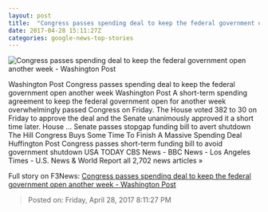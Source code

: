 ```yaml
---
layout: post
title:  "Congress passes spending deal to keep the federal government open another week - Washington Post"
date: 2017-04-28 15:11:27Z
categories: google-news-top-stories
---
```


![Congress passes spending deal to keep the federal government open another week - Washington Post](https://img.washingtonpost.com/rf/image_1484w/2010-2019/WashingtonPost/2017/04/28/Others/Images/2017-04-27/r_12.JPG)

Washington Post Congress passes spending deal to keep the federal government open another week Washington Post A short-term spending agreement to keep the federal government open for another week overwhelmingly passed Congress on Friday. The House voted 382 to 30 on Friday to approve the deal and the Senate unanimously approved it a short time later. House ... Senate passes stopgap funding bill to avert shutdown The Hill Congress Buys Some Time To Finish A Massive Spending Deal Huffington Post Congress passes short-term funding bill to avoid government shutdown USA TODAY CBS News - BBC News - Los Angeles Times - U.S. News & World Report all 2,702 news articles »


Full story on F3News: [Congress passes spending deal to keep the federal government open another week - Washington Post](http://www.f3nws.com/n/jHjq4H)

> Posted on: Friday, April 28, 2017 8:11:27 PM
